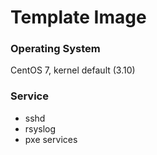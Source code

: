# Template Image

### Operating System
CentOS 7, kernel default (3.10) 

### Service
* sshd 
* rsyslog
* pxe services
